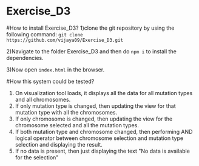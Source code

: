 # Exercise_D3

#How to install Exercise_D3?
1)clone the git repository by using the following command:
  `git clone https://github.com/vijaya09/Exercise_D3.git`

2)Navigate to the folder Exercise_D3 and then do `npm i` to install the dependencies.

3)Now open `index.html` in the browser.

#How this system could be tested?

1) On visualization tool loads, it displays all the data for all mutation types and all chromosomes.
2) If only mutation type is changed, then updating the view for that mutation type with all the chromosomes.
3) If only chromosome is changed, then updating the view for the chromosome selected and all the mutation types.
4) If both mutation type and chromosome changed, then performing AND logical operator between chromosome selection and mutation type selection and displaying the result.
5) If no data is present, then just displaying the text "No data is available for the selection"
